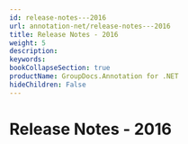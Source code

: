 ```yaml
---
id: release-notes---2016
url: annotation-net/release-notes---2016
title: Release Notes - 2016
weight: 5
description: 
keywords: 
bookCollapseSection: true
productName: GroupDocs.Annotation for .NET
hideChildren: False
---
```


# Release Notes - 2016


